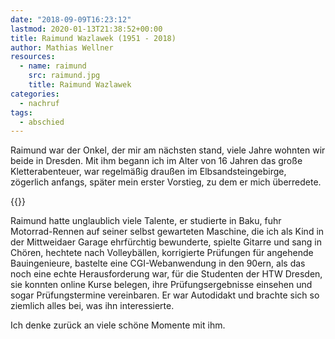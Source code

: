 ```yaml
---
date: "2018-09-09T16:23:12"
lastmod: 2020-01-13T21:38:52+00:00
title: Raimund Wazlawek (1951 - 2018)
author: Mathias Wellner
resources:
  - name: raimund
    src: raimund.jpg
    title: Raimund Wazlawek
categories:
  - nachruf
tags:
  - abschied
---
```

Raimund war der Onkel, der mir am nächsten stand, viele Jahre wohnten wir beide in Dresden. Mit ihm begann ich im Alter von 16 Jahren das große Kletterabenteuer, war regelmäßig draußen im Elbsandsteingebirge, zögerlich anfangs, später mein erster Vorstieg, zu dem er mich überredete. 
<!--more-->

{{<responsive-image name="raimund">}}

Raimund hatte unglaublich viele Talente, er studierte in Baku, fuhr Motorrad-Rennen auf seiner selbst gewarteten Maschine, die ich als Kind in der Mittweidaer Garage ehrfürchtig bewunderte, spielte Gitarre und sang in Chören, hechtete nach Volleybällen, korrigierte Prüfungen für angehende Bauingenieure, bastelte eine CGI-Webanwendung in den 90ern, als das noch eine echte Herausforderung war, für die Studenten der HTW Dresden, sie konnten online Kurse belegen, ihre Prüfungsergebnisse einsehen und sogar Prüfungstermine vereinbaren. Er war Autodidakt und brachte sich so ziemlich alles bei, was ihn interessierte. 

Ich denke zurück an viele schöne Momente mit ihm. 
